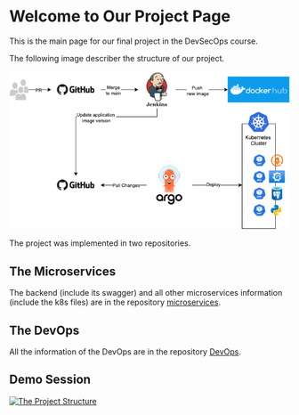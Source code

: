 # Welcome to Our Project Page

This is the main page for our final project in the DevSecOps course.

The following image describer the structure of our project.

![The Project Structure](images/DevSecOpsProject1.drawio.png)

The project was implemented in two repositories.

## The Microservices

The backend (include its swagger) and all other microservices information
(include the k8s files) are in the repository
[microservices](https://github.com/DevSecOps18Project1/microservices).

## The DevOps

All the information of the DevOps are in the repository
[DevOps](https://github.com/DevSecOps18Project1/DevOps).

## Demo Session

[![The Project Structure](https://img.youtube.com/vi/6esOOwKprsI/0.jpg)](https://www.youtube.com/watch?v=6esOOwKprsI)
